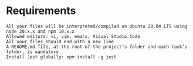 # 
# Requirements

    All your files will be interpreted/compiled on Ubuntu 20.04 LTS using node 20.x.x and npm 10.x.x
    Allowed editors: vi, vim, emacs, Visual Studio Code
    All your files should end with a new line
    A README.md file, at the root of the project’s folder and each task’s folder, is mandatory
    Install Jest globally: npm install -g jest
